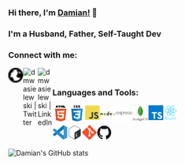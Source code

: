 ### Hi there, I'm [Damian!][website] 👋

### I'm a Husband, Father, Self-Taught Dev

### Connect with me:

[<img align="left" alt="namper.xyz" width="30px" src="https://raw.githubusercontent.com/iconic/open-iconic/master/svg/globe.svg" />][website]

[<img align="left" alt="dmwasielewski | Twitter" width="30px" src="https://cdn.jsdelivr.net/npm/simple-icons@v3/icons/twitter.svg" />][twitter]

[<img align="left" alt="dmwasielewski | LinkedIn" width="30px" src="https://cdn.jsdelivr.net/npm/simple-icons@v3/icons/linkedin.svg" />][linkedin]

<br />

### Languages and Tools:

[<img align="left" alt="HTML5" width="33px" src="https://raw.githubusercontent.com/devicons/devicon/master/icons/html5/html5-original-wordmark.svg" />][html5]
[<img align="left" alt="CSS3" width="33px" src="https://raw.githubusercontent.com/devicons/devicon/master/icons/css3/css3-original-wordmark.svg" />][css3]
[<img align="left" alt="JavaScript" width="30px" src="https://raw.githubusercontent.com/devicons/devicon/master/icons/javascript/javascript-original.svg" />][js]
[<img align="left" alt="Node" width="33px" src="https://raw.githubusercontent.com/devicons/devicon/master/icons/nodejs/nodejs-original-wordmark.svg" />][nodejs]
[<img align="left" alt="Express" width="33px" src="https://raw.githubusercontent.com/devicons/devicon/master/icons/express/express-original-wordmark.svg" />][express]
[<img align="left" alt="MongoDB" width="33px" src="https://raw.githubusercontent.com/devicons/devicon/master/icons/mongodb/mongodb-original-wordmark.svg" />][mongodb]
[<img align="left" alt="TypeScript" width="30px" src="https://raw.githubusercontent.com/github/explore/80688e429a7d4ef2fca1e82350fe8e3517d3494d/topics/typescript/typescript.png" />][typescript]
[<img align="left" alt="React" width="30px" src="https://raw.githubusercontent.com/devicons/devicon/master/icons/react/react-original-wordmark.svg" />][react]

<br/>

###

[<img align="left" alt="Visual Studio Code" width="30px" src="https://raw.githubusercontent.com/devicons/devicon/master/icons/vscode/vscode-original.svg" />][vsc]
[<img align="left" alt="Terminal" width="30px" src="https://raw.githubusercontent.com/devicons/devicon/master/icons/bash/bash-original.svg" />][terminal]
[<img align="left" alt="Git" width="30px" src="https://raw.githubusercontent.com/devicons/devicon/master/icons/git/git-original.svg" />][git]
[<img align="left" alt="GitHub" width="30px" src="https://raw.githubusercontent.com/devicons/devicon/master/icons/github/github-original.svg" />][github]

<br />
<br />

![Damian's GitHub stats](https://github-readme-stats-dmwasielewski.vercel.app/api?username=dmwasielewski&show_icons=true&count_private=true)

[website]: https://namper.xyz
[twitter]: https://twitter.com/dmwasielewski
[linkedin]: https://linkedin.com/in/dmwasielewski
[html5]: https://developer.mozilla.org/en-US/docs/Web/HTML
[css3]: https://developer.mozilla.org/en-US/docs/Web/CSS
[js]: https://developer.mozilla.org/en-US/docs/Web/JavaScript
[nodejs]: https://nodejs.org/en/about/releases/
[express]: https://developer.mozilla.org/en-US/docs/Learn/Server-side/Express_Nodejs/Introduction
[mongodb]: https://docs.mongodb.com/
[typescript]: https://www.typescriptlang.org/docs/
[react]: https://reactjs.org/docs/getting-started.html
[vsc]: https://code.visualstudio.com/docs
[terminal]: https://docs.microsoft.com/en-us/powershell/
[git]: https://git-scm.com/docs
[github]: https://docs.github.com/en
